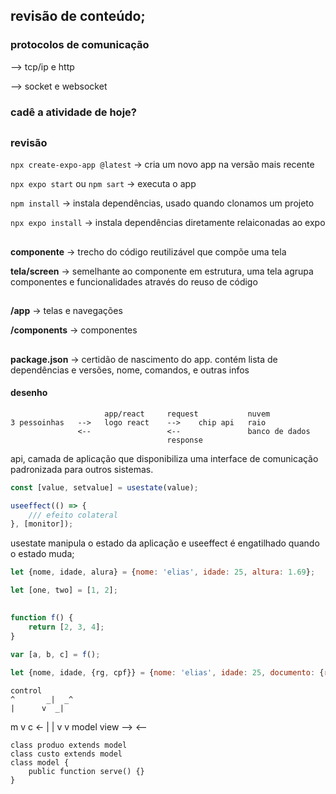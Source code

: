 ## revisão de conteúdo;

### protocolos de comunicação

--> tcp/ip e http

--> socket e websocket

### cadê a atividade de hoje?

##

### revisão

`npx create-expo-app @latest` -> cria um novo app na versão mais recente

`npx expo start` ou `npm sart` -> executa o app

`npm install` -> instala dependências, usado quando clonamos um projeto

`npx expo install` -> instala dependências diretamente relaiconadas ao expo

##

**componente** -> trecho do código reutilizável que compõe uma tela

**tela/screen** -> semelhante ao componente em estrutura, uma tela agrupa componentes e funcionalidades através do reuso de código

##

**/app** -> telas e navegações

**/components** -> componentes

##

**package.json** -> certidão de nascimento do app. contém lista de dependências e versões, nome, comandos, e outras infos

#### desenho

```
                     app/react     request           nuvem
3 pessoinhas   -->   logo react    -->    chip api   raio
               <--                 <--               banco de dados
                                   response
```

api, camada de aplicação que disponibiliza uma interface de comunicação padronizada para outros sistemas.

```javascript
const [value, setvalue] = usestate(value);

useeffect(() => {
    /// efeito colateral
}, [monitor]);
```

usestate manipula o estado da aplicação e useeffect é engatilhado quando o estado muda;

```javascript
let {nome, idade, alura} = {nome: 'elias', idade: 25, altura: 1.69};

let [one, two] = [1, 2];
```

##

```javascript
function f() {
    return [2, 3, 4];
}

var [a, b, c] = f();
```

```javascript
let {nome, idade, {rg, cpf}} = {nome: 'elias', idade: 25, documento: {rg: 12, cpf: 34}};
```

    control
    ^       _|  _^
    |      v  _|
m   v   c   <- 
|       |
v       v
model   view
     -->
     <--

```
class produo extends model
class custo extends model
class model {
    public function serve() {}
}
```
